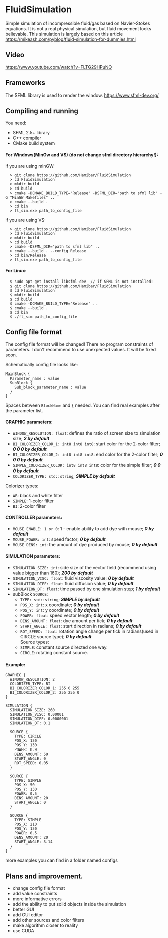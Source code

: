 # FluidSimulation
Simple simulation of incompressible fluid/gas based on Navier-Stokes equations.
It is not a real physical simulation, but fluid movement looks believable.
This simulation is largely based on this article https://mikeash.com/pyblog/fluid-simulation-for-dummies.html

## Video
https://www.youtube.com/watch?v=FLTG29HPuNQ

## Frameworks
The SFML library is used to render the window. https://www.sfml-dev.org/

## Compiling and running
You need:
+ SFML 2.5+ library
+ C++ compiler
+ CMake build system

#### For Windows(MinGw and VS) (do not change sfml directory hierarchy!):
if you are using minGW:
```
  > git clone https://github.com/Hamibar/FluidSimulation
  > cd FluidSimulation
  > mkdir build
  > cd build
  > cmake -DCMAKE_BUILD_TYPE="Release" -DSFML_DIR="path to sfml lib" -G "MinGW Makefiles" ..
  > cmake --build .
  > cd bin
  > fl_sim.exe path_to_config_file
```
if you are using VS:
```
  > git clone https://github.com/Hamibar/FluidSimulation
  > cd FluidSimulation
  > mkdir build
  > cd build
  > cmake -DSFML_DIR="path to sfml lib" ..
  > cmake --build . --config Release
  > cd bin/Release
  > fl_sim.exe path_to_config_file
```

#### For Linux:
```
  $ sudo apt-get install libsfml-dev  // if SFML is not installed:
  $ git clone https://github.com/Hamibar/FluidSimulation
  $ cd FluidSimulation
  $ mkdir build
  $ cd build
  $ cmake -DCMAKE_BUILD_TYPE="Release" ..
  $ cmake --build .
  $ cd bin
  $ ./fl_sim path_to_config_file
 ```
 
 ## Config file format
The config file format will be changed!
There no program constraints of parameters. I don't recommend to use unexpected values. It will be fixed soon.

Schematically config file looks like:
```
MainBlock { 
  Parameter_name : value
  SubBlock {
    Sub_block_parameter_name : value	
  }
}
```
Spaces between `BlockName` and `{` needed. You can find real examples after the parameter list.

#### GRAPHIC parameters:
* `WINDOW_RESOLUTION: float`:  defines the ratio of screen size to simulation size; **_2 by default_**
* `BI_COLORIZER_COLOR_1: int8 int8 int8`: start color for the 2-color filter;  **_0 0 0 by default_**
* `BI_COLORIZER_COLOR_2: int8 int8 int8`: end color for the 2-color filter; **_0 0 0 by default_**
* `SIMPLE_COLORIZER_COLOR: int8 int8 int8`: color for the simple filter;  **_0 0 0 by default_**
* `COLORIZER_TYPE: std::string`; **_SIMPLE by default_**
	
Colorizer types:
*  `WB`: black and white filter
*  `SIMPLE`: 1-color filter
*  `BI`: 2-color filter

#### CONTROLLER parameters:	
* `MOUSE_ENABLE: 1 or 0`:  1 - enable ability to add dye with mouse; **_0 by default_** 
* `MOUSE_POWER: int`: speed factor; **_0 by default_**
* `MOUSE_DENS: int`: the amount of dye produced by mouse; **_0  by default_**

#### SIMULATION parameters:
* `SIMULATION_SIZE: int`: side size of the vector field (recommend using value bigger than 160); **_200 by default_**
* `SIMULATION_VISC: float`: fluid viscosity value; **_0 by default_**
* `SIMULATION_DIFF: float`: fluid diffusion value; **_0 by default_**
* `SIMULATION_DT: float`: time passed by one simulation step; **_1 by default_**
* subBlock `SOURCE`:
    * `TYPE: std::string`; **_SIMPLE by default_**
    * `POS_X: int`: x coordinate; **_0 by default_**
    * `POS_Y: int`: y coordinate; **_0 by default_**
    * `POWER: float`: speed vector length; **_0 by default_**			
    * `DENS_AMOUNT: float`: dye amount per tick; **_0 by default_**
    * `START_ANGLE: float`: start direction in radians; **_0 by default_**
    * `ROT_SPEED: float`: rotation angle change per tick in radians(used in CIRCLE source type); **_0 by default_** </br>
   Source types: 
    * `SIMPLE`: constant source directed one way. 
    * `CIRCLE`: rotating constant source.
   
#### Example:
```
GRAPHIC {
  WINDOW_RESOLUTION: 2
  COLORIZER_TYPE: BI
  BI_COLORIZER_COLOR_1: 255 0 255
  BI_COLORIZER_COLOR_2: 255 255 0
}

SIMULATION {
  SIMULATION_SIZE: 260
  SIMULATION_VISC: 0.00001
  SIMULATION_DIFF: 0.0000001
  SIMULATION_DT: 0.1

  SOURCE {
    TYPE: CIRCLE
    POS_X: 130
    POS_Y: 130
    POWER: 0.9
    DENS_AMOUNT: 50
    START_ANGLE: 0
    ROT_SPEED: 0.05
  }

  SOURCE {
    TYPE: SIMPLE
    POS_X: 50
    POS_Y: 130
    POWER: 0.5
    DENS_AMOUNT: 20
    START_ANGLE: 0
  }

  SOURCE {
    TYPE: SIMPLE
    POS_X: 210
    POS_Y: 130
    POWER: 0.5
    DENS_AMOUNT: 20
    START_ANGLE: 3.14
  }
}
```
more examples you can find in a folder named configs

## Plans and improvement.
* change config file format
* add value constraints
* more informative errors
* add the ability to put solid objects inside the simulation
* better GUI
* add GUI editor
* add other sources and color filters
* make algorithm closer to reality
* use CUDA
